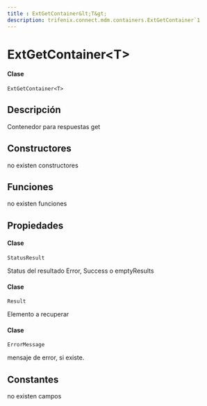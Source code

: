 ```yaml
---
title : ExtGetContainer&lt;T&gt;
description: trifenix.connect.mdm.containers.ExtGetContainer`1
---
```


# ExtGetContainer&lt;T&gt;

<CodeBlock slots = 'heading, code' repeat = '1' languages = 'C#' />

#### Clase
```
ExtGetContainer<T>
```

## Descripción
Contenedor para respuestas get
## Constructores

no existen constructores


## Funciones

no existen funciones

## Propiedades


<CodeBlock slots = 'heading, code' repeat = '1' languages = 'C#' />

#### Clase
```
StatusResult
```


Status del resultado
Error, Success o emptyResults

<CodeBlock slots = 'heading, code' repeat = '1' languages = 'C#' />

#### Clase
```
Result
```


Elemento a recuperar

<CodeBlock slots = 'heading, code' repeat = '1' languages = 'C#' />

#### Clase
```
ErrorMessage
```


mensaje de error, si existe.
## Constantes
no existen campos

